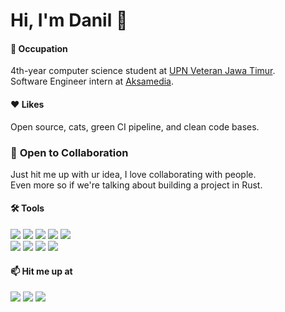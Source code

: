 # Hi, I'm Danil 👋

#### 📖 **Occupation**
4th-year computer science student at [UPN Veteran Jawa Timur](https://upnjatim.ac.id). <br>
Software Engineer intern at [Aksamedia](https://aksamedia.co.id/).

#### ❤️ **Likes**
Open source, cats, green CI pipeline, and clean code bases.

### 👥 **Open to Collaboration**
Just hit me up with ur idea, I love collaborating with people.<br>
Even more so if we're talking about building a project in Rust.

#### 🛠️ **Tools**

![](http://img.shields.io/badge/-JavaScript-white?logo=javascript&style=flat&logoColor=black&color=F7DF1E)
![](http://img.shields.io/badge/-TypeScript-white?logo=typescript&style=flat&logoColor=white&color=3178C6)
![](http://img.shields.io/badge/-Python-white?logo=python&style=flat&logoColor=white&color=3776AB)
![](http://img.shields.io/badge/-Rust-white?logo=rust&style=flat&logoColor=white&color=000000)
![](http://img.shields.io/badge/-Java-white?logo=java&style=flat&logoColor=white&color=007396)<br>
![](http://img.shields.io/badge/-React-white?logo=react&style=flat&logoColor=black&color=61DAFB)
![](http://img.shields.io/badge/-React%20Native-white?logo=react&style=flat&logoColor=black&color=61DAFB)
![](http://img.shields.io/badge/-Docker-white?logo=docker&style=flat&logoColor=white&color=2496ED)
![](http://img.shields.io/badge/-Next.js-white?logo=next.js&style=flat&logoColor=white&color=000000)

#### 📫 **Hit me up at**

[![](http://img.shields.io/badge/-LinkedIn-lightgrey?logo=linkedin&style=flat&logoColor=white&color=0077B5)](https://linkedin.com/in/danilhendrasr) 
[![](http://img.shields.io/badge/-Email-lightgrey?logo=gmail&style=flat&logoColor=white&color=D14836)](mailto:danilhendrasr@gmail.com)
[![](http://img.shields.io/badge/-Twitter-lightgrey?logo=twitter&style=flat&logoColor=white&color=0077B5)](https://twitter.com/danilhendrasr)

<!--
**danilhendras/danilhendras** is a ✨ _special_ ✨ repository because its `README.md` (this file) appears on your GitHub profile.

Here are some ideas to get you started:

- 🔭 I’m currently working on ...
- 🌱 I’m currently learning ...
- 👯 I’m looking to collaborate on ...
- 🤔 I’m looking for help with ...
- 💬 Ask me about ...
- 📫 How to reach me: ...
- 😄 Pronouns: ...
- ⚡ Fun fact: ...
-->
